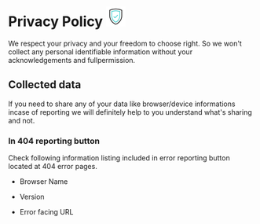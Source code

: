# Privacy Policy <img src="/res/shield.gif" height="40px">
We respect your privacy and your freedom to choose right. So
we won't collect any personal identifiable information without your 
acknowledgements and fullpermission.
## Collected data
 If you need to share any of your data like browser/device informations
incase of reporting we will definitely help to you understand what's sharing and not.
### In 404 reporting button
 Check following information listing included in error reporting button located at 404 error pages.
- Browser Name
<p id="name"></p>

- Version 
<p id="version"></p>

- Error facing URL


<script>
var browserName = (function (agent) {        switch (true) {
            case agent.indexOf("edge") > -1: return "MS Edge";
            case agent.indexOf("edg/") > -1: return "Edge ( chromium based)";
            case agent.indexOf("opr") > -1 && !!window.opr: return "Opera";
            case agent.indexOf("chrome") > -1 && !!window.chrome: return "Chrome";
            case agent.indexOf("trident") > -1: return "MS IE";
            case agent.indexOf("firefox") > -1: return "Mozilla Firefox";
            case agent.indexOf("safari") > -1: return "Safari";
            default: return "other";
        }
    })(window.navigator.userAgent.toLowerCase());
function isBrave() {
  if (window.navigator.brave != undefined) {
    if (window.navigator.brave.isBrave.name == "isBrave") {
      return true;
    } else {
      return false;
    }
  } else {
    return false;
  }
}

if(isBrave){
    browserName += " || Contains Brave Version";
}
browserName += " Browser";
var version = navigator.appVersion;

//load

document.getElementById("name").innerHTML = "browser: "+ browserName;
document.getElementById("version").innerHTML = "Supported Versions: " + version;

</script>
